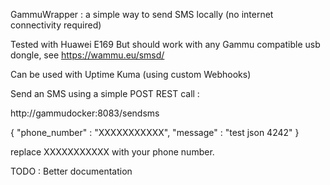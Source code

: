 GammuWrapper : a simple way to send SMS locally (no internet connectivity required)

Tested with Huawei E169 
But should work with any Gammu compatible usb dongle, see https://wammu.eu/smsd/

Can be used with Uptime Kuma (using custom Webhooks)

Send an SMS using a simple POST REST call :

http://gammudocker:8083/sendsms

{
    "phone_number" : "XXXXXXXXXXX",
    "message" : "test json 4242"
}

replace XXXXXXXXXXX with your phone number.

TODO : 
Better documentation

